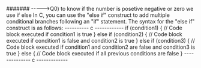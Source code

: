 ####### ----->Q0)
to know if the number is posetive negative or zero we use if else 
In C, you can use the "else if" construct to add multiple conditional branches following an "if" statement. The syntax for the "else if" construct is as follows:
---------- c ------------
if (condition1) {
    // Code block executed if condition1 is true
} else if (condition2) {
    // Code block executed if condition1 is false and condition2 is true
} else if (condition3) {
    // Code block executed if condition1 and condition2 are false and condition3 is true
} else {
    // Code block executed if all previous conditions are false
}
-------------- c -------------


